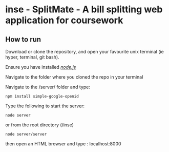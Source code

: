 # inse - SplitMate - A bill splitting web application for coursework

## How to run

Download or clone the repository, and open your favourite unix terminal (ie hyper, terminal, git bash).

Ensure you have installed _[node.js](https://nodejs.org/en/download/)_

Navigate to the folder where you cloned the repo in your terminal

Navigate to the /server/ folder and type:

```
npm install simple-google-openid
```

Type the following to start the server:
```
node server
```
or from the root directory (/inse)
```
node server/server
```
then open an HTML browser and type :
localhost:8000
